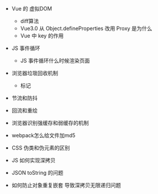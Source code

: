 - Vue 的 虚拟DOM
    - diff算法
    - Vue3.0 从 Object.defineProperties 改用 Proxy 是为什么
    - Vue 中 key 的作用
- JS 事件循环
    - JS 事件循环什么时候渲染页面
- 浏览器垃圾回收机制
    -  标记
- 节流和防抖
- 回流和重绘
- 浏览器识别强缓存和弱缓存的机制
- webpack怎么给文件加md5
- CSS 伪类和伪元素的区别

- JS 如何实现深拷贝
- JSON toString 的问题
- 如何防止对象重复嵌套 导致深拷贝无限递归问题
